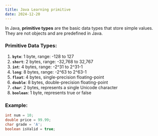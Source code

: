```yaml
---
title: Java Learning primitive
date: 2024-12-20
---
```


In Java, **primitive types** are the basic data types that store simple values. They are not objects and are predefined in Java.

### Primitive Data Types:
1. **`byte`**: 1 byte, range: -128 to 127
2. **`short`**: 2 bytes, range: -32,768 to 32,767
3. **`int`**: 4 bytes, range: -2^31 to 2^31-1
4. **`long`**: 8 bytes, range: -2^63 to 2^63-1
5. **`float`**: 4 bytes, single-precision floating-point
6. **`double`**: 8 bytes, double-precision floating-point
7. **`char`**: 2 bytes, represents a single Unicode character
8. **`boolean`**: 1 byte, represents true or false

### Example:
```java
int num = 10;
double price = 99.99;
char grade = 'A';
boolean isValid = true;
```